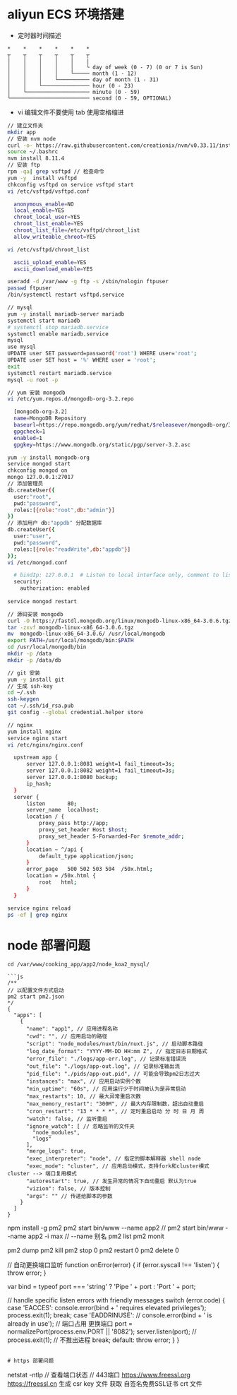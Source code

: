 # aliyun ECS 环境搭建

* 定时器时间描述
```
*    *    *    *    *    *
┬    ┬    ┬    ┬    ┬    ┬
│    │    │    │    │    |
│    │    │    │    │    └ day of week (0 - 7) (0 or 7 is Sun)
│    │    │    │    └───── month (1 - 12)
│    │    │    └────────── day of month (1 - 31)
│    │    └─────────────── hour (0 - 23)
│    └──────────────────── minute (0 - 59)
└───────────────────────── second (0 - 59, OPTIONAL)
```

* vi 编辑文件不要使用 tab 使用空格缩进

``` sh
// 建立文件夹
mkdir app
// 安装 nvm node
curl -o- https://raw.githubusercontent.com/creationix/nvm/v0.33.11/install.sh | bash
source ~/.bashrc
nvm install 8.11.4
// 安装 ftp
rpm -qa| grep vsftpd // 检查命令
yum -y  install vsftpd
chkconfig vsftpd on service vsftpd start
vi /etc/vsftpd/vsftpd.conf

  anonymous_enable=NO
  local_enable=YES
  chroot_local_user=YES
  chroot_list_enable=YES
  chroot_list_file=/etc/vsftpd/chroot_list
  allow_writeable_chroot=YES

vi /etc/vsftpd/chroot_list

  ascii_upload_enable=YES
  ascii_download_enable=YES

useradd -d /var/www -g ftp -s /sbin/nologin ftpuser
passwd ftpuser
/bin/systemctl restart vsftpd.service

// mysql
yum -y install mariadb-server mariadb
systemctl start mariadb
# systemctl stop mariadb.service
systemctl enable mariadb.service
mysql
use mysql
UPDATE user SET password=password('root') WHERE user='root';
UPDATE user SET host = '%' WHERE user = 'root';
exit
systemctl restart mariadb.service
mysql -u root -p

// yum 安装 mongodb
vi /etc/yum.repos.d/mongodb-org-3.2.repo 

  [mongodb-org-3.2]
  name=MongoDB Repository
  baseurl=https://repo.mongodb.org/yum/redhat/$releasever/mongodb-org/3.2/x86_64/
  gpgcheck=1
  enabled=1
  gpgkey=https://www.mongodb.org/static/pgp/server-3.2.asc

yum -y install mongodb-org
service mongod start
chkconfig mongod on
mongo 127.0.0.1:27017
// 添加管理员
db.createUser({
  user:"root",
  pwd:"password",
  roles:[{role:"root",db:"admin"}]
})
// 添加用户 db:"appdb" 分配数据库
db.createUser({
  user:"user",                                   
  pwd:"password",
  roles:[{role:"readWrite",db:"appdb"}]
});
vi /etc/mongod.conf

  # bindIp: 127.0.0.1  # Listen to local interface only, comment to listen on all interfaces.
  security:
    authorization: enabled
      
service mongod restart

// 源码安装 mongodb
curl -O https://fastdl.mongodb.org/linux/mongodb-linux-x86_64-3.0.6.tgz
tar -zxvf mongodb-linux-x86_64-3.0.6.tgz
mv  mongodb-linux-x86_64-3.0.6/ /usr/local/mongodb
export PATH=/usr/local/mongodb/bin:$PATH
cd /usr/local/mongodb/bin
mkdir -p /data
mkdir -p /data/db

// git 安装
yum -y install git
// 生成 ssh-key
cd ~/.ssh
ssh-keygen
cat ~/.ssh/id_rsa.pub
git config --global credential.helper store

// nginx 
yum install nginx
service nginx start
vi /etc/nginx/nginx.conf

  upstream app {
      server 127.0.0.1:8081 weight=1 fail_timeout=3s;
      server 127.0.0.1:8082 weight=1 fail_timeout=3s;
      server 127.0.0.1:8080 backup;
      ip_hash;
  }
  server {
      listen       80;
      server_name  localhost;
      location / {
          proxy_pass http://app;
          proxy_set_header Host $host;
          proxy_set_header S-Forwarded-For $remote_addr;
      }
      location ~ ^/api {
          default_type application/json;
      }
      error_page   500 502 503 504  /50x.html;
      location = /50x.html {
          root   html;
      }
  }

service nginx reload
ps -ef | grep nginx

```

# node 部署问题

```
cd /var/www/cooking_app/app2/node_koa2_mysql/

```js
/**
// 以配置文件方式启动
pm2 start pm2.json
*/
{
  "apps": [
    {
      "name": "app1", // 应用进程名称
      "cwd": "", // 应用启动的路径
      "script": "node_modules/nuxt/bin/nuxt.js", // 启动脚本路径
      "log_date_format": "YYYY-MM-DD HH:mm Z", // 指定日志日期格式
      "error_file": "./logs/app-err.log", // 记录标准错误流
      "out_file": "./logs/app-out.log", // 记录标准输出流
      "pid_file": "./pids/app-out.pid", // 可能会导致pm2日志过大
      "instances": "max", // 应用启动实例个数
      "min_uptime": "60s", // 应用运行少于时间被认为是异常启动
      "max_restarts": 10, // 最大异常重启次数
      "max_memory_restart": "300M", // 最大内存限制数，超出自动重启
      "cron_restart": "13 * * * *", // 定时重启启动 分 时 日 月 周
      "watch": false, // 监听重启
      "ignore_watch": [ // 忽略监听的文件夹
        "node_modules",
        "logs"
      ],
      "merge_logs": true, 
      "exec_interpreter": "node", // 指定的脚本解释器 shell node
      "exec_mode": "cluster", // 应用启动模式，支持fork和cluster模式 cluster --> 端口复用模式
      "autorestart": true, // 发生异常的情况下自动重启 默认为true
      "vizion": false, // 版本控制
      "args": "" // 传递给脚本的参数
    }
  ]
}
```

npm install -g pm2
pm2 start bin/www --name app2 // pm2 start bin/www --name app2 -i max // --name 别名
pm2 list
pm2 monit

pm2 dump
pm2 kill
pm2 stop 0
pm2 restart 0
pm2 delete 0

// 自动更换端口监听
function onError(error) {
  if (error.syscall !== 'listen') {
    throw error;
  }

  var bind = typeof port === 'string'
    ? 'Pipe ' + port
    : 'Port ' + port;

  // handle specific listen errors with friendly messages
  switch (error.code) {
    case 'EACCES':
      console.error(bind + ' requires elevated privileges');
      process.exit(1);
      break;
    case 'EADDRINUSE':
      // console.error(bind + ' is already in use');
      // 端口占用 更换端口
      port = normalizePort(process.env.PORT || '8082');
      server.listen(port);
      // process.exit(1); // 不推出进程
      break;
    default:
      throw error;
  }
}
```

# https 部署问题

```
netstat -ntlp // 查看端口状态
// 443端口
https://www.freessl.org
https://freessl.cn
生成 csr key 文件
获取 自签名免费SSL证书 crt 文件
```
